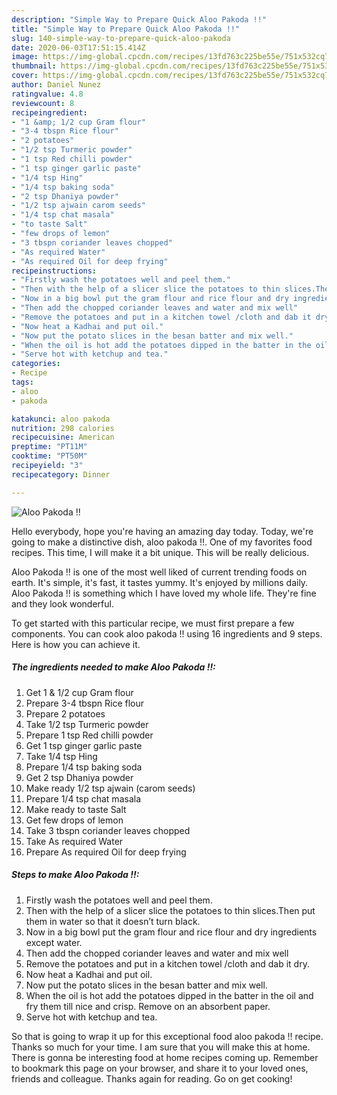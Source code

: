 ```yaml
---
description: "Simple Way to Prepare Quick Aloo Pakoda !!"
title: "Simple Way to Prepare Quick Aloo Pakoda !!"
slug: 140-simple-way-to-prepare-quick-aloo-pakoda
date: 2020-06-03T17:51:15.414Z
image: https://img-global.cpcdn.com/recipes/13fd763c225be55e/751x532cq70/aloo-pakoda-recipe-main-photo.jpg
thumbnail: https://img-global.cpcdn.com/recipes/13fd763c225be55e/751x532cq70/aloo-pakoda-recipe-main-photo.jpg
cover: https://img-global.cpcdn.com/recipes/13fd763c225be55e/751x532cq70/aloo-pakoda-recipe-main-photo.jpg
author: Daniel Nunez
ratingvalue: 4.8
reviewcount: 8
recipeingredient:
- "1 &amp; 1/2 cup Gram flour"
- "3-4 tbspn Rice flour"
- "2 potatoes"
- "1/2 tsp Turmeric powder"
- "1 tsp Red chilli powder"
- "1 tsp ginger garlic paste"
- "1/4 tsp Hing"
- "1/4 tsp baking soda"
- "2 tsp Dhaniya powder"
- "1/2 tsp ajwain carom seeds"
- "1/4 tsp chat masala"
- "to taste Salt"
- "few drops of lemon"
- "3 tbspn coriander leaves chopped"
- "As required Water"
- "As required Oil for deep frying"
recipeinstructions:
- "Firstly wash the potatoes well and peel them."
- "Then with the help of a slicer slice the potatoes to thin slices.Then put them in water so that it doesn’t turn black."
- "Now in a big bowl put the gram flour and rice flour and dry ingredients except water."
- "Then add the chopped coriander leaves and water and mix well"
- "Remove the potatoes and put in a kitchen towel /cloth and dab it dry."
- "Now heat a Kadhai and put oil."
- "Now put the potato slices in the besan batter and mix well."
- "When the oil is hot add the potatoes dipped in the batter in the oil and fry them till nice and crisp. Remove on an absorbent paper."
- "Serve hot with ketchup and tea."
categories:
- Recipe
tags:
- aloo
- pakoda

katakunci: aloo pakoda 
nutrition: 298 calories
recipecuisine: American
preptime: "PT11M"
cooktime: "PT50M"
recipeyield: "3"
recipecategory: Dinner

---
```



![Aloo Pakoda !!](https://img-global.cpcdn.com/recipes/13fd763c225be55e/751x532cq70/aloo-pakoda-recipe-main-photo.jpg)

Hello everybody, hope you're having an amazing day today. Today, we're going to make a distinctive dish, aloo pakoda !!. One of my favorites food recipes. This time, I will make it a bit unique. This will be really delicious.

Aloo Pakoda !! is one of the most well liked of current trending foods on earth. It's simple, it's fast, it tastes yummy. It's enjoyed by millions daily. Aloo Pakoda !! is something which I have loved my whole life. They're fine and they look wonderful.




To get started with this particular recipe, we must first prepare a few components. You can cook aloo pakoda !! using 16 ingredients and 9 steps. Here is how you can achieve it.

<!--inarticleads1-->

##### The ingredients needed to make Aloo Pakoda !!:

1. Get 1 &amp; 1/2 cup Gram flour
1. Prepare 3-4 tbspn Rice flour
1. Prepare 2 potatoes
1. Take 1/2 tsp Turmeric powder
1. Prepare 1 tsp Red chilli powder
1. Get 1 tsp ginger garlic paste
1. Take 1/4 tsp Hing
1. Prepare 1/4 tsp baking soda
1. Get 2 tsp Dhaniya powder
1. Make ready 1/2 tsp ajwain (carom seeds)
1. Prepare 1/4 tsp chat masala
1. Make ready to taste Salt
1. Get few drops of lemon
1. Take 3 tbspn coriander leaves chopped
1. Take As required Water
1. Prepare As required Oil for deep frying




<!--inarticleads2-->

##### Steps to make Aloo Pakoda !!:

1. Firstly wash the potatoes well and peel them.
1. Then with the help of a slicer slice the potatoes to thin slices.Then put them in water so that it doesn’t turn black.
1. Now in a big bowl put the gram flour and rice flour and dry ingredients except water.
1. Then add the chopped coriander leaves and water and mix well
1. Remove the potatoes and put in a kitchen towel /cloth and dab it dry.
1. Now heat a Kadhai and put oil.
1. Now put the potato slices in the besan batter and mix well.
1. When the oil is hot add the potatoes dipped in the batter in the oil and fry them till nice and crisp. Remove on an absorbent paper.
1. Serve hot with ketchup and tea.




So that is going to wrap it up for this exceptional food aloo pakoda !! recipe. Thanks so much for your time. I am sure that you will make this at home. There is gonna be interesting food at home recipes coming up. Remember to bookmark this page on your browser, and share it to your loved ones, friends and colleague. Thanks again for reading. Go on get cooking!
